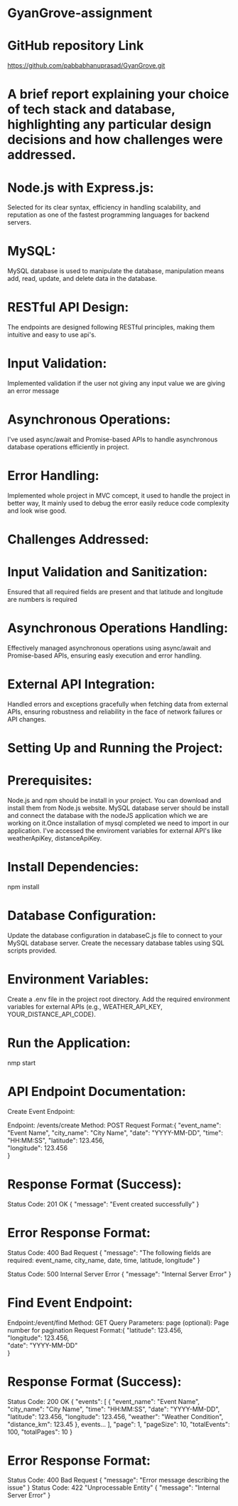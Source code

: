 # GyanGrove-assignment

# GitHub repository Link
https://github.com/pabbabhanuprasad/GyanGrove.git

# A brief report explaining your choice of tech stack and database, highlighting any particular design decisions and how challenges were addressed.

# Node.js with Express.js:

Selected for its clear syntax, efficiency in handling scalability, and reputation as one of the fastest programming languages for backend servers.

# MySQL:

MySQL database is used to manipulate the database, manipulation means add, read, update, and delete data in the database.

# RESTful API Design:

The endpoints are designed following RESTful principles, making them intuitive and easy to use api's.

# Input Validation:

Implemented validation if the user not giving any input value we are giving an error message

# Asynchronous Operations:

 I've used async/await and Promise-based APIs to handle asynchronous database operations efficiently in project.

# Error Handling:

Implemented whole project in MVC comcept, it used to handle the project in better way, It mainly used to debug the error easily reduce code complexity and look wise good.

# Challenges Addressed:

# Input Validation and Sanitization:

Ensured that all required fields are present and that latitude and longitude are numbers is required

# Asynchronous Operations Handling:

Effectively managed asynchronous operations using async/await and Promise-based APIs, ensuring easly execution and error handling.

# External API Integration:

Handled errors and exceptions gracefully when fetching data from external APIs, ensuring robustness and reliability in the face of network failures or API changes.

# Setting Up and Running the Project:

# Prerequisites:

Node.js and npm should be install in your project. You can download and install them from Node.js website.
MySQL database server should be install and connect the database with the nodeJS application which we are working on it.Once installation of mysql completed we need to
import in our application.
I've accessed the enviroment variables for external API's like weatherApiKey, distanceApiKey.

# Install Dependencies:

npm install

# Database Configuration:

Update the database configuration in databaseC.js file to connect to your MySQL database server.
Create the necessary database tables using SQL scripts provided.

# Environment Variables:

Create a .env file in the project root directory.
Add the required environment variables for external APIs (e.g., WEATHER_API_KEY, YOUR_DISTANCE_API_CODE).

# Run the Application:

nmp start

# API Endpoint Documentation:

Create Event Endpoint:

Endpoint: /events/create
Method: POST
Request Format:{
"event_name": "Event Name",
"city_name": "City Name",
"date": "YYYY-MM-DD",
"time": "HH:MM:SS",
"latitude": 123.456,  
 "longitude": 123.456  
}

# Response Format (Success):

Status Code: 201 OK
{
"message": "Event created successfully"
}

# Error Response Format:

Status Code: 400 Bad Request
{
"message": "The following fields are required: event_name, city_name, date, time, latitude, longitude"
}

Status Code: 500 Internal Server Error
{
"message": "Internal Server Error"
}

# Find Event Endpoint:

Endpoint:/event/find
Method: GET
Query Parameters:
page (optional): Page number for pagination
Request Format:{
"latitude": 123.456,  
 "longitude": 123.456,  
 "date": "YYYY-MM-DD"  
}

# Response Format (Success):

Status Code: 200 OK
{
"events": [
{
"event_name": "Event Name",
"city_name": "City Name",
"time": "HH:MM:SS",
"date": "YYYY-MM-DD",
"latitude": 123.456,
"longitude": 123.456,
"weather": "Weather Condition",
"distance_km": 123.45
},
events...
],
"page": 1,
"pageSize": 10,
"totalEvents": 100,
"totalPages": 10
}

# Error Response Format:

Status Code: 400 Bad Request
{
"message": "Error message describing the issue"
}
Status Code: 422 "Unprocessable Entity"
{
"message": "Internal Server Error"
}
